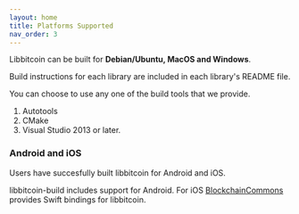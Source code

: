 ```yaml
---
layout: home
title: Platforms Supported
nav_order: 3
---
```


Libbitcoin can be built for **Debian/Ubuntu, MacOS and Windows**.

Build instructions for each library are included in each library's
README file.

You can choose to use any one of the build tools that we provide.

1. Autotools
1. CMake
1. Visual Studio 2013 or later.

### Android and iOS

Users have succesfully built libbitcoin for Android and iOS.

libbitcoin-build includes support for Android. For iOS
[BlockchainCommons](https://github.com/BlockchainCommons/iOS-Bitcoin)
provides Swift bindings for libbitcoin.
